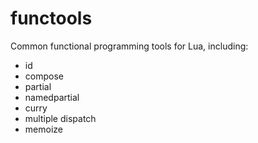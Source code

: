 # functools

Common functional programming tools for Lua, including:

  - id
  - compose
  - partial
  - namedpartial
  - curry
  - multiple dispatch
  - memoize
